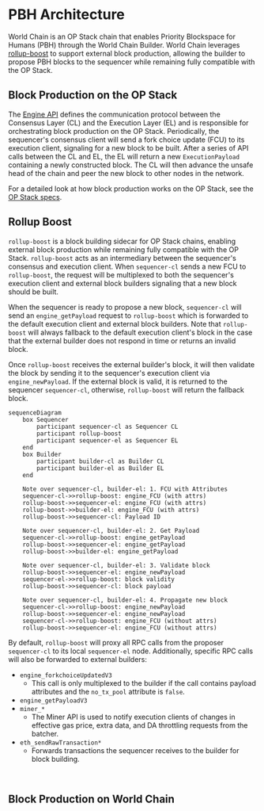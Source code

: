# PBH Architecture
World Chain is an OP Stack chain that enables Priority Blockspace for Humans (PBH) through the World Chain Builder. World Chain leverages [rollup-boost](https://github.com/flashbots/rollup-boost) to support external block production, allowing the builder to propose PBH blocks to the sequencer while remaining fully compatible with the OP Stack.

 
 ## Block Production on the OP Stack
 The [Engine API](https://specs.optimism.io/protocol/exec-engine.html#engine-api) defines the communication protocol between the Consensus Layer (CL) and the Execution Layer (EL) and is responsible for orchestrating block production on the OP Stack. Periodically, the sequencer's consensus client will send a fork choice update (FCU) to its execution client, signaling for a new block to be built. After a series of API calls between the CL and EL, the EL will return a new `ExecutionPayload` containing a newly constructed block. The CL will then advance the unsafe head of the chain and peer the new block to other nodes in the network.
 

<!-- TODO: insert diagram -->

 For a detailed look at how block production works on the OP Stack, see the [OP Stack specs](https://specs.optimism.io/protocol/exec-engine.html#engine-api).




 ## Rollup Boost
`rollup-boost` is a block building sidecar for OP Stack chains, enabling external block production while remaining fully compatible with the OP Stack. `rollup-boost` acts as an intermediary between the sequencer's consensus and execution client. When `sequencer-cl` sends a new FCU to `rollup-boost`, the request will be multiplexed to both the sequencer's execution client and external block builders signaling that a new block should be built. 

When the sequencer is ready to propose a new block, `sequencer-cl` will send an `engine_getPayload` request to `rollup-boost` which is forwarded to the default execution client and external block builders. Note that `rollup-boost` will always fallback to the default execution client's block in the case that the external builder does not respond in time or returns an invalid block. 

Once `rollup-boost` receives the external builder's block, it will then validate the block by sending it to the sequencer's execution client via `engine_newPayload`. If the external block is valid, it is returned to the sequencer `sequencer-cl`, otherwise, `rollup-boost` will return the fallback block.

```mermaid
sequenceDiagram
    box Sequencer
        participant sequencer-cl as Sequencer CL
        participant rollup-boost
        participant sequencer-el as Sequencer EL
    end
    box Builder
        participant builder-cl as Builder CL
        participant builder-el as Builder EL
    end

    Note over sequencer-cl, builder-el: 1. FCU with Attributes
    sequencer-cl->>rollup-boost: engine_FCU (with attrs)
    rollup-boost->>sequencer-el: engine_FCU (with attrs)
    rollup-boost->>builder-el: engine_FCU (with attrs)
    rollup-boost->>sequencer-cl: Payload ID

    Note over sequencer-cl, builder-el: 2. Get Payload
    sequencer-cl->>rollup-boost: engine_getPayload
    rollup-boost->>sequencer-el: engine_getPayload
    rollup-boost->>builder-el: engine_getPayload

    Note over sequencer-cl, builder-el: 3. Validate block
    rollup-boost->>sequencer-el: engine_newPayload
    sequencer-el->>rollup-boost: block validity
    rollup-boost->>sequencer-cl: block payload

    Note over sequencer-cl, builder-el: 4. Propagate new block
    sequencer-cl->>rollup-boost: engine_newPayload
    rollup-boost->>sequencer-el: engine_newPayload
    sequencer-cl->>rollup-boost: engine_FCU (without attrs)
    rollup-boost->>sequencer-el: engine_FCU (without attrs)
```


By default, `rollup-boost` will proxy all RPC calls from the proposer `sequencer-cl` to its local `sequencer-el` node. Additionally, specific RPC calls will also be forwarded to external builders:

- `engine_forkchoiceUpdatedV3`
    - This call is only multiplexed to the builder if the call contains payload attributes and the `no_tx_pool` attribute is `false`.
- `engine_getPayloadV3`
- `miner_*`
    - The Miner API is used to notify execution clients of changes in effective gas price, extra data, and DA throttling requests from the batcher.
- `eth_sendRawTransaction*`
    - Forwards transactions the sequencer receives to the builder for block building.


 
 </br>
 
 ## Block Production on World Chain


<!-- TODO: -->
 

